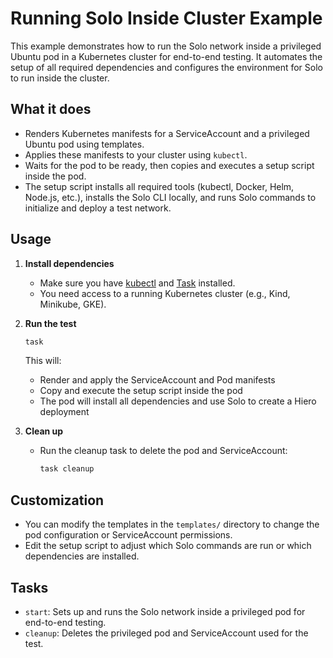 # Running Solo Inside Cluster Example

This example demonstrates how to run the Solo network inside a privileged Ubuntu pod in a Kubernetes cluster for end-to-end testing. It automates the setup of all required dependencies and configures the environment for Solo to run inside the cluster.

## What it does
- Renders Kubernetes manifests for a ServiceAccount and a privileged Ubuntu pod using templates.
- Applies these manifests to your cluster using `kubectl`.
- Waits for the pod to be ready, then copies and executes a setup script inside the pod.
- The setup script installs all required tools (kubectl, Docker, Helm, Node.js, etc.), installs the Solo CLI locally, and runs Solo commands to initialize and deploy a test network.

## Usage

1. **Install dependencies**
   - Make sure you have [kubectl](https://kubernetes.io/docs/tasks/tools/) and [Task](https://taskfile.dev/) installed.
   - You need access to a running Kubernetes cluster (e.g., Kind, Minikube, GKE).

2. **Run the test**
   ```sh
   task
   ```
   This will:
   - Render and apply the ServiceAccount and Pod manifests
   - Copy and execute the setup script inside the pod
   - The pod will install all dependencies and use Solo to create a Hiero deployment

3. **Clean up**
   - Run the cleanup task to delete the pod and ServiceAccount:
     ```sh
     task cleanup
     ```


## Customization
- You can modify the templates in the `templates/` directory to change the pod configuration or ServiceAccount permissions.
- Edit the setup script to adjust which Solo commands are run or which dependencies are installed.

## Tasks
- `start`: Sets up and runs the Solo network inside a privileged pod for end-to-end testing.
- `cleanup`: Deletes the privileged pod and ServiceAccount used for the test.
